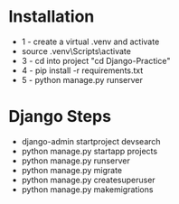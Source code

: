 # Installation
* 1 - create a virtual .venv and activate
* source .venv\Scripts\activate
* 3 - cd into project "cd Django-Practice"
* 4 - pip install -r requirements.txt
* 5 - python manage.py runserver

# Django Steps
* django-admin startproject devsearch
* python manage.py startapp projects
* python manage.py runserver
* python manage.py migrate
* python manage.py createsuperuser
* python manage.py makemigrations